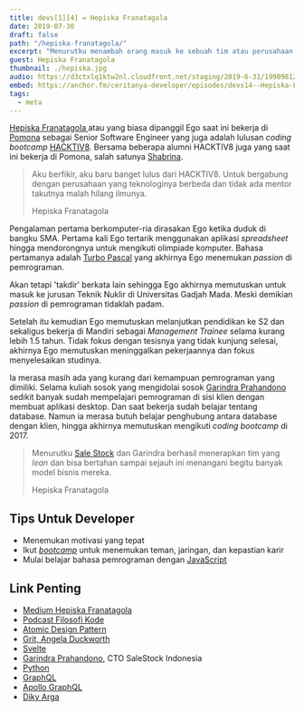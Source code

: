 ```yaml
---
title: devs[1][4] = Hepiska Franatagola
date: 2019-07-30
draft: false
path: "/hepiska-franatagola/"
excerpt: "Menurutku menambah orang masuk ke sebuah tim atau perusahaan sekaligus menambah resiko kegagalan dan memperpanjang proses. Karena itu aku mencoba prinsip tim dengan gaya lean."
guest: Hepiska Franatagola
thumbnail: ./hepiska.jpg
audio: https://d3ctxlq1ktw2nl.cloudfront.net/staging/2019-6-31/19909812-44100-2-31955e89796af.m4a
embed: https://anchor.fm/ceritanya-developer/episodes/devs14--Hepiska-Franatagola-e4phle
tags:
  - meta
---
```


[ Hepiska Franatagola ](https://www.linkedin.com/in/hepiska-franatagola-391845113/) atau yang biasa dipanggil Ego saat ini bekerja di
[Pomona](https://pomona.id) sebagai Senior Software Engineer yang juga adalah
lulusan _coding bootcamp_ [HACKTIV8](https://hacktiv8.com/). Bersama beberapa
alumni HACKTIV8 juga yang saat ini bekerja di Pomona, salah satunya [Shabrina](https://ceritanyadeveloper.com/shabrina-inmas).

<blockquote class="pl-4 border-l-4 border-teal ml-6 my-6"><p
class="text-xl">Aku berfikir, aku baru banget lulus dari HACKTIV8. Untuk bergabung dengan perusahaan yang teknologinya berbeda dan tidak ada mentor takutnya malah hilang ilmunya.
<p class="uppercase my-6">Hepiska Franatagola</p></blockquote>

Pengalaman pertama berkomputer-ria dirasakan Ego ketika duduk di bangku SMA.
Pertama kali Ego tertarik menggunakan aplikasi _spreadsheet_ hingga mendorongnya
untuk mengikuti olimpiade komputer. Bahasa pertamanya adalah [Turbo Pascal](https://en.wikipedia.org/wiki/Turbo_Pascal)
yang akhirnya Ego menemukan _passion_ di pemrograman.

Akan tetapi 'takdir' berkata lain sehingga Ego akhirnya memutuskan untuk masuk
ke jurusan Teknik Nuklir di Universitas Gadjah Mada. Meski demikian _passion_ di
pemrograman tidaklah padam.

Setelah itu kemudian Ego memutuskan melanjutkan pendidikan ke S2 dan sekaligus
bekerja di Mandiri sebagai _Management Trainee_ selama kurang lebih 1.5 tahun.
Tidak fokus dengan tesisnya yang tidak kunjung selesai, akhirnya Ego memutuskan
meninggalkan pekerjaannya dan fokus menyelesaikan studinya.

Ia merasa masih ada yang kurang dari kemampuan pemrograman yang dimiliki. Selama
kuliah sosok yang mengidolai sosok [Garindra Prahandono](https://www.linkedin.com/in/gprahandono/) sedikit banyak sudah mempelajari pemrograman di sisi klien dengan
membuat aplikasi desktop. Dan saat bekerja sudah belajar tentang database. Namun
ia merasa butuh belajar penghubung antara database dengan klien, hingga akhirnya
memutuskan mengikuti _coding bootcamp_ di 2017.

<blockquote class="pl-4 border-l-4 border-teal ml-6 my-6"><p
class="text-xl">Menurutku <a href="https://www.sorabel.com" target="_blank">Sale Stock</a> dan Garindra berhasil menerapkan tim yang <em>lean</em> dan bisa bertahan sampai sejauh ini menangani begitu banyak model bisnis mereka. </p><p class="uppercase my-6">Hepiska Franatagola</p></blockquote>

## Tips Untuk Developer

- Menemukan motivasi yang tepat
- Ikut [_bootcamp_](https://hacktiv8.com/) untuk menemukan teman, jaringan, dan
  kepastian karir
- Mulai belajar bahasa pemrograman dengan [ JavaScript ](https://en.wikipedia.org/wiki/JavaScript)

## Link Penting

- [Medium Hepiska Franatagola](https://medium.com/@ego1403)
- [Podcast Filosofi Kode](https://open.spotify.com/show/0yfRuGim7MFCV2TuasOdmm)
- [Atomic Design Pattern](https://medium.com/@janelle.wg/atomic-design-pattern-how-to-structure-your-react-application-2bb4d9ca5f97)
- [Grit, Angela Duckworth](https://www.amazon.com/Grit-Passion-Perseverance-Angela-Duckworth/dp/1501111108)
- [Svelte](https://svelte.dev/)
- [Garindra Prahandono](https://www.linkedin.com/in/gprahandono/), CTO SaleStock Indonesia
- [Python](https://www.python.org/)
- [GraphQL](https://graphql.org/)
- [Apollo GraphQL](https://www.apollographql.com/)
- [Diky Arga](https://www.instagram.com/dikyargaid/)
